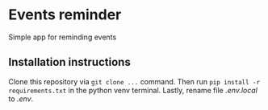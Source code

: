 <h1>Events reminder</h1>
<p>
Simple app for reminding events
</p>
<h2>Installation instructions</h2>
<p>
Clone this repository via <code>git clone ...</code> command.
Then run <code>pip install -r requirements.txt</code> in the python venv terminal.
Lastly, rename file <i>.env.local</i> to <i>.env</i>.
</p>